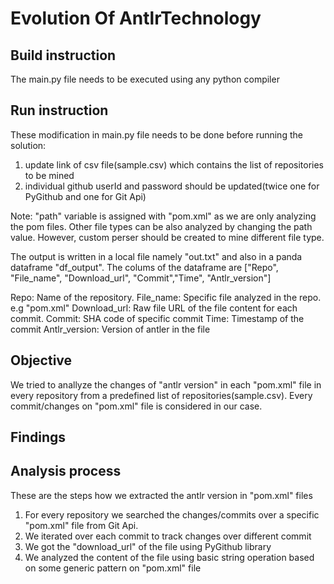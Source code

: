 # Evolution Of AntlrTechnology


## Build instruction
 
The main.py file needs to be executed using any python compiler

## Run instruction

These modification in main.py file needs to be done before running the solution:

1. update link of csv file(sample.csv) which contains the list of repositories to be mined
2. individual github userId and password should be updated(twice one for PyGithub and one for Git Api)

Note: "path" variable is assigned with "pom.xml" as we are only analyzing the pom files. Other file types can be also analyzed by changing the path value. However, custom perser should be created to mine different file type.

The output is written in a local file namely "out.txt" and also in a panda dataframe "df_output". The colums of the dataframe are ["Repo", "File_name", "Download_url", "Commit","Time", "Antlr_version"]

Repo: Name of the repository.
File_name: Specific file analyzed in the repo. e.g "pom.xml"
Download_url: Raw file URL of the file content for each commit.
Commit: SHA code of specific commit
Time: Timestamp of the commit
Antlr_version: Version of antler in the file

## Objective

We tried to anallyze the changes of "antlr version" in each "pom.xml" file in every repository from a predefined list of repositories(sample.csv). Every commit/changes on "pom.xml" file is considered in our case.

## Findings


## Analysis process

These are the steps how we extracted the antlr version in "pom.xml" files
1. For every repository we searched the changes/commits over a specific "pom.xml" file from Git Api.
2. We iterated over each commit to track changes over different commit
3. We got the "download_url" of the file using PyGithub library
4. We analyzed the content of the file using basic string operation based on some generic pattern on "pom.xml" file



